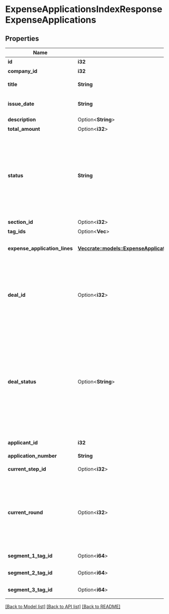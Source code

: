 # ExpenseApplicationsIndexResponseExpenseApplications

## Properties

Name | Type | Description | Notes
------------ | ------------- | ------------- | -------------
**id** | **i32** | 経費申請ID | 
**company_id** | **i32** | 事業所ID | 
**title** | **String** | 申請タイトル | 
**issue_date** | **String** | 申請日 (yyyy-mm-dd) | 
**description** | Option<**String**> | 備考 | [optional]
**total_amount** | Option<**i32**> | 合計金額 | [optional]
**status** | **String** | 申請ステータス(draft:下書き, in_progress:申請中, approved:承認済, rejected:却下, feedback:差戻し) | 
**section_id** | Option<**i32**> | 部門ID | [optional]
**tag_ids** | Option<**Vec<i32>**> | メモタグID | [optional]
**expense_application_lines** | [**Vec<crate::models::ExpenseApplicationsIndexResponseExpenseApplicationLines>**](expenseApplicationsIndexResponse_expense_application_lines.md) | 経費申請の項目行一覧（配列） | 
**deal_id** | Option<**i32**> | 取引ID (申請ステータス:statusがapprovedで、取引が存在する時のみdeal_idが表示されます) | 
**deal_status** | Option<**String**> | 取引ステータス (申請ステータス:statusがapprovedで、取引が存在する時のみdeal_statusが表示されます settled:精算済み, unsettled:清算待ち) | 
**applicant_id** | **i32** | 申請者のユーザーID | 
**application_number** | **String** | 申請No. | 
**current_step_id** | Option<**i32**> | 現在承認ステップID | [optional]
**current_round** | Option<**i32**> | 現在のround。差し戻し等により申請がstepの最初からやり直しになるとroundの値が増えます。 | [optional]
**segment_1_tag_id** | Option<**i64**> | セグメント１ID | [optional]
**segment_2_tag_id** | Option<**i64**> | セグメント２ID | [optional]
**segment_3_tag_id** | Option<**i64**> | セグメント３ID | [optional]

[[Back to Model list]](../README.md#documentation-for-models) [[Back to API list]](../README.md#documentation-for-api-endpoints) [[Back to README]](../README.md)


